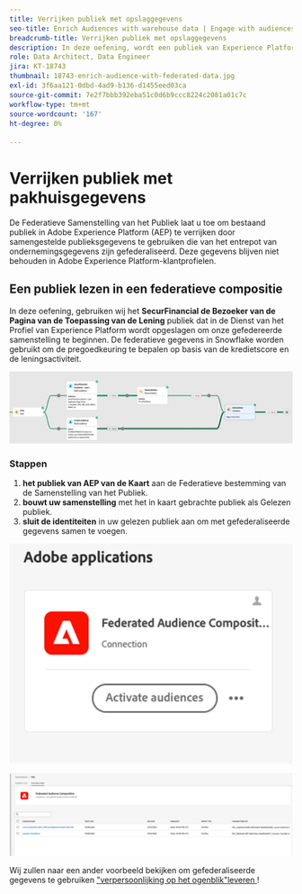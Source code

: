 ```yaml
---
title: Verrijken publiek met opslaggegevens
seo-title: Enrich Audiences with warehouse data | Engage with audiences directly from your data warehouse using Federated Audience Composition
breadcrumb-title: Verrijken publiek met opslaggegevens
description: In deze oefening, wordt een publiek van Experience Platform verrijkt met pakhuisgegevens.
role: Data Architect, Data Engineer
jira: KT-18743
thumbnail: 18743-enrich-audience-with-federated-data.jpg
exl-id: 3f6aa121-0dbd-4ad9-b136-d1455eed03ca
source-git-commit: 7e2f7bbb392eba51c0d6b9ccc8224c2081a01c7c
workflow-type: tm+mt
source-wordcount: '167'
ht-degree: 0%

---
```


# Verrijken publiek met pakhuisgegevens

De Federatieve Samenstelling van het Publiek laat u toe om bestaand publiek in Adobe Experience Platform (AEP) te verrijken door samengestelde publieksgegevens te gebruiken die van het entrepot van ondernemingsgegevens zijn gefederaliseerd. Deze gegevens blijven niet behouden in Adobe Experience Platform-klantprofielen.

## Een publiek lezen in een federatieve compositie

In deze oefening, gebruiken wij het **SecurFinancial de Bezoeker van de Pagina van de Toepassing van de Lening** publiek dat in de Dienst van het Profiel van Experience Platform wordt opgeslagen om onze gefedereerde samenstelling te beginnen. De federatieve gegevens in Snowflake worden gebruikt om de pregoedkeuring te bepalen op basis van de kredietscore en de leningsactiviteit.

![ federated-composition-example ](assets/snowflake-preapproval.png)

### Stappen

1. **het publiek van AEP van de Kaart** aan de Federatieve bestemming van de Samenstelling van het Publiek.
2. **bouwt uw samenstelling** met het in kaart gebrachte publiek als Gelezen publiek.
3. **sluit de identiteiten** in uw gelezen publiek aan om met gefederaliseerde gegevens samen te voegen.

![ federated-method-1-1 ](assets/federated-method-1-1.png)

![ federated-method-1-2 ](assets/federated-method-1-2.png)

Wij zullen naar een ander voorbeeld bekijken om gefederaliseerde gegevens te gebruiken [ &quot;verpersoonlijking op het ogenblik&quot;leveren ](deliver-in-the-moment-personalization.md)!
